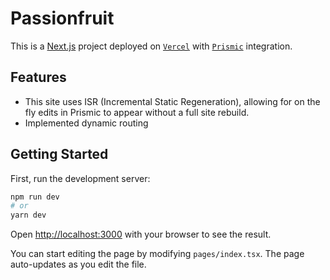 # Passionfruit

This is a [Next.js](https://nextjs.org/) project deployed on [`Vercel`](https://vercel.com/) with [`Prismic`](https://prismic.io/) integration.

## Features

- This site uses ISR (Incremental Static Regeneration), allowing for on the fly edits in Prismic to appear without a full site rebuild.
- Implemented dynamic routing

## Getting Started 

First, run the development server:

```bash
npm run dev
# or
yarn dev
```

Open [http://localhost:3000](http://localhost:3000) with your browser to see the result.

You can start editing the page by modifying `pages/index.tsx`. The page auto-updates as you edit the file.

